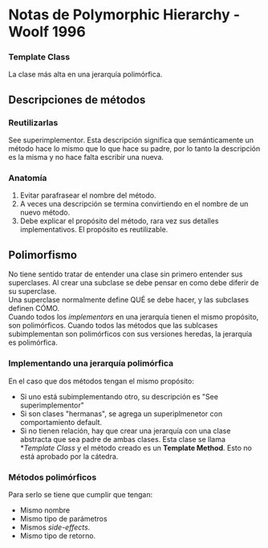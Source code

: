 # Notas de Polymorphic Hierarchy - Woolf 1996

### Template Class
La clase más alta en una jerarquía polimórfica.


## Descripciones de métodos
### Reutilizarlas
See superimplementor. Esta descripción significa que semánticamente un método hace lo mismo que lo que hace su padre, por lo tanto la descripción es la misma y no hace falta escribir una nueva.

### Anatomía
1. Evitar parafrasear el nombre del método. 
2. A veces una descripción se termina convirtiendo en el nombre de un nuevo método.
3. Debe explicar el propósito del método, rara vez sus detalles implementativos. El propósito es reutilizable. 


## Polimorfismo
No tiene sentido tratar de entender una clase sin primero entender sus superclases. Al crear una subclase se debe pensar en como debe diferir de su superclase. <br>
Una superclase normalmente define QUÉ se debe hacer, y las subclases definen CÓMO.<br>
Cuando todos los *implementors* en una jerarquía tienen el mismo propósito, son polimórficos. Cuando todos las métodos que las sublcases subimplementan son polimórficos con sus versiones heredas, la jerarquía es polimórfica.


### Implementando una jerarquía polimórfica
En el caso que dos métodos tengan el mismo propósito:
- Si uno está subimplementando otro, su descripción es "See superimplementor"
- Si son clases "hermanas", se agrega un superiplmenetor con comportamiento default.
- Si no tienen relación, hay que crear una jerarquía con una clase abstracta que sea padre de ambas clases. Esta clase se llama **Template Class* y el método creado es un **Template Method**. Esto no está aprobado por la cátedra.

### Métodos polimórficos
Para serlo se tiene que cumplir que tengan:
- Mismo nombre
- Mismo tipo de parámetros
- Mismos *side-effects*.
- Mismo tipo de retorno.

